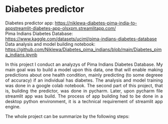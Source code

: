 # Diabetes predictor

Diabetes predictor app: https://niklewa-diabetes-pima-india-to-appstreamlit-diabetes-app-olsxpm.streamlitapp.com/    
Pima Indians Diabetes Database: https://www.kaggle.com/datasets/uciml/pima-indians-diabetes-database      
Data analysis and model building notebook: https://github.com/Niklewa/Diabetes_pima_indians/blob/main/Diabetes_pima_indians.ipynb


<p align="justify"> In this project I conduct an analyzys of Pima Indians Diabetes Database. My main goal was to build a model upon this data, one that will enable making predictions about one health condition, mainly predicting (to some degreee of accuracy) if an individual has diabetes. The analysis and model training was done in a google colab notebook. The second part of this project, that is, building the predictor, was done in pycharm. Later, upon pycharm file streamlit app was build. The process of app building had to be done in a desktop python environment, it is a technical requirement of streamlit app engine. </p>       
The whole project can be summarize by the following steps: 

